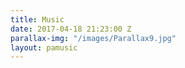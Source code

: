 ```yaml
---
title: Music
date: 2017-04-18 21:23:00 Z
parallax-img: "/images/Parallax9.jpg"
layout: pamusic
---
```


